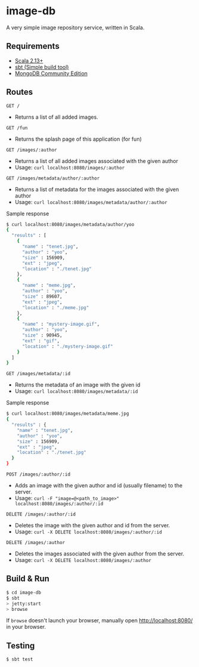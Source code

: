 # image-db #

A very simple image repository service, written in Scala.

## Requirements ##

* [Scala 2.13+](https://www.scala-lang.org/)
* [sbt (Simple build tool)](https://www.scala-sbt.org/)
* [MongoDB Community Edition](https://www.mongodb.com/)

## Routes ##

`GET /`
* Returns a list of all added images.

`GET /fun`
* Returns the splash page of this application (for fun)

`GET /images/:author`
* Returns a list of all added images associated with the given author
* Usage: `curl localhost:8080/images/:author`

`GET /images/metadata/author/:author`
* Returns a list of metadata for the images associated with the given author
* Usage: `curl localhost:8080/images/metadata/author/:author`

Sample response
```sh
$ curl localhost:8080/images/metadata/author/yoo
{
  "results" : [
    {
      "name" : "tenet.jpg",
      "author" : "yoo",
      "size" : 156909,
      "ext" : "jpeg",
      "location" : "./tenet.jpg"
    },
    {
      "name" : "meme.jpg",
      "author" : "yoo",
      "size" : 89607,
      "ext" : "jpeg",
      "location" : "./meme.jpg"
    },
    {
      "name" : "mystery-image.gif",
      "author" : "yoo",
      "size" : 90945,
      "ext" : "gif",
      "location" : "./mystery-image.gif"
    }
  ]
}
```

`GET /images/metadata/:id`
* Returns the metadata of an image with the given id
* Usage: `curl localhost:8080/images/metadata/:id`

Sample response
```sh
$ curl localhost:8080/images/metadata/meme.jpg
{
  "results" : {
    "name" : "tenet.jpg",
    "author" : "yoo",
    "size" : 156909,
    "ext" : "jpeg",
    "location" : "./tenet.jpg"
  }
}
```

`POST /images/:author/:id`
* Adds an image with the given author and id (usually filename) to the server.
* Usage: `curl -F "image=@<path_to_image>" localhost:8080/images/:author/:id`

`DELETE /images/:author/:id`
* Deletes the image with the given author and id from the server.
* Usage: `curl -X DELETE localhost:8080/images/:author/:id`

`DELETE /images/:author`
* Deletes the images associated with the given author from the server.
* Usage: `curl -X DELETE localhost:8080/images/:author`

## Build & Run ##

```sh
$ cd image-db
$ sbt
> jetty:start
> browse
```

If `browse` doesn't launch your browser, manually open [http://localhost:8080/](http://localhost:8080/) in your browser.

## Testing ##

```sh
$ sbt test
```

